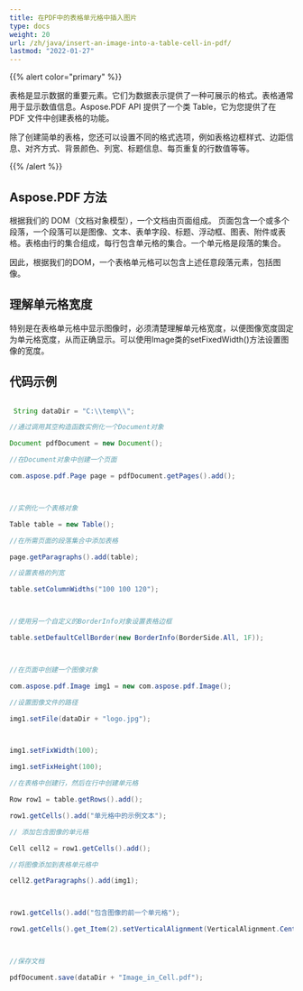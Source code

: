 ```yaml
---
title: 在PDF中的表格单元格中插入图片
type: docs
weight: 20
url: /zh/java/insert-an-image-into-a-table-cell-in-pdf/
lastmod: "2022-01-27"
---
```


{{% alert color="primary" %}}

表格是显示数据的重要元素。它们为数据表示提供了一种可展示的格式。表格通常用于显示数值信息。Aspose.PDF API 提供了一个类 Table，它为您提供了在 PDF 文件中创建表格的功能。

除了创建简单的表格，您还可以设置不同的格式选项，例如表格边框样式、边距信息、对齐方式、背景颜色、列宽、标题信息、每页重复的行数值等等。

{{% /alert %}}

## Aspose.PDF 方法

根据我们的 DOM（文档对象模型），一个文档由页面组成。
 页面包含一个或多个段落，一个段落可以是图像、文本、表单字段、标题、浮动框、图表、附件或表格。表格由行的集合组成，每行包含单元格的集合。一个单元格是段落的集合。

因此，根据我们的DOM，一个表格单元格可以包含上述任意段落元素，包括图像。

## 理解单元格宽度

特别是在表格单元格中显示图像时，必须清楚理解单元格宽度，以便图像宽度固定为单元格宽度，从而正确显示。可以使用Image类的setFixedWidth()方法设置图像的宽度。

## 代码示例

```java

 String dataDir = "C:\\temp\\";

//通过调用其空构造函数实例化一个Document对象

Document pdfDocument = new Document();

//在Document对象中创建一个页面

com.aspose.pdf.Page page = pdfDocument.getPages().add();



//实例化一个表格对象

Table table = new Table();

//在所需页面的段落集合中添加表格

page.getParagraphs().add(table);

//设置表格的列宽

table.setColumnWidths("100 100 120");



//使用另一个自定义的BorderInfo对象设置表格边框

table.setDefaultCellBorder(new BorderInfo(BorderSide.All, 1F));



//在页面中创建一个图像对象

com.aspose.pdf.Image img1 = new com.aspose.pdf.Image();

//设置图像文件的路径

img1.setFile(dataDir + "logo.jpg");



img1.setFixWidth(100);

img1.setFixHeight(100);

//在表格中创建行，然后在行中创建单元格

Row row1 = table.getRows().add();

row1.getCells().add("单元格中的示例文本");

// 添加包含图像的单元格

Cell cell2 = row1.getCells().add();

//将图像添加到表格单元格中

cell2.getParagraphs().add(img1);



row1.getCells().add("包含图像的前一个单元格");

row1.getCells().get_Item(2).setVerticalAlignment(VerticalAlignment.Center);



//保存文档

pdfDocument.save(dataDir + "Image_in_Cell.pdf");    

```